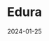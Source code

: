 ---  
layout: startup_page  
title: "Edura"  
id: "eduraapp.net"  
permalink: "/eduraeduraapp.net01252024/"  
website: "https://www.eduraapp.net/"  
funding_round: "Pre-Seed"  
funding_amount: ""  
investors: "Smart Zone Startups Studio, Unknown Angel Investors"  
about: "Edura is an interactive educational platform connecting teachers and students through live and recorded lessons. It offers online assessments, recorded student evaluations, and interactive sessions, aiming to provide a high-quality and engaging online learning experience."  
markets: "EdTech, Education Administration Programs"  
hq: "Alexandria, Egypt"  
founded_year: "2020"  
linkedin: "https://www.linkedin.com/company/eduraapp"  
twitter: ""  
instagram: ""  
facebook: ""  
crunchbase: "https://www.crunchbase.com/organization/edura-f44f?utm_source=linkedin&utm_medium=referral&utm_campaign=linkedin_companies&utm_content=profile_cta_anon&trk=funding_crunchbase"  
pitchbook: ""  

date_display: "25-Jan-2024"  
date: "2024-01-25"

# SEO Optimization  
meta_title: "Edura - Pre-Seed"  
meta_description: "Edura, Edura is an interactive educational platform connecting teachers and students through live and recorded lessons. It offers online assessments, recorde..."  
meta_keywords: "Edura, EdTech, Education Administration Programs, Pre-Seed funding"  
canonical_url: "https://startup.projectstartups.com/eduraeduraapp.net01252024/"  
---